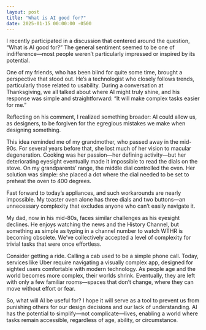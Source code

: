 ```yaml
---
layout: post
title: "What is AI good for?"
date: 2025-01-15 00:00:00 -0500
---
```

I recently participated in a discussion that centered around the question, “What is AI good for?” The general sentiment seemed to be one of indifference—most people weren’t particularly impressed or inspired by its potential.

One of my friends, who has been blind for quite some time, brought a perspective that stood out. He’s a technologist who closely follows trends, particularly those related to usability. During a conversation at Thanksgiving, we all talked about where AI might truly shine, and his response was simple and straightforward: “It will make complex tasks easier for me.”

Reflecting on his comment, I realized something broader: AI could allow us, as designers, to be forgiven for the egregious mistakes we make when designing something.

This idea reminded me of my grandmother, who passed away in the mid-90s. For several years before that, she lost much of her vision to macular degeneration. Cooking was her passion—her defining activity—but her deteriorating eyesight eventually made it impossible to read the dials on the stove. On my grandparents’ range, the middle dial controlled the oven. Her solution was simple: she placed a dot where the dial needed to be set to preheat the oven to 400 degrees.

Fast forward to today’s appliances, and such workarounds are nearly impossible. My toaster oven alone has three dials and two buttons—an unnecessary complexity that excludes anyone who can’t easily navigate it.

My dad, now in his mid-80s, faces similar challenges as his eyesight declines. He enjoys watching the news and the History Channel, but something as simple as typing in a channel number to watch WTHR is becoming obsolete. We’ve collectively accepted a level of complexity for trivial tasks that were once effortless.

Consider getting a ride. Calling a cab used to be a simple phone call. Today, services like Uber require navigating a visually complex app, designed for sighted users comfortable with modern technology. As people age and the world becomes more complex, their worlds shrink. Eventually, they are left with only a few familiar rooms—spaces that don’t change, where they can move without effort or fear.

So, what will AI be useful for? I hope it will serve as a tool to prevent us from punishing others for our design decisions and our lack of understanding. AI has the potential to simplify—not complicate—lives, enabling a world where tasks remain accessible, regardless of age, ability, or circumstance.